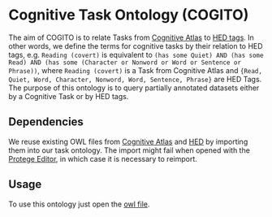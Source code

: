 # Cognitive Task Ontology (COGITO)
The aim of COGITO is to relate Tasks from [Cognitive Atlas](https://cognitiveatlas.org/) to [HED tags](https://www.hedtags.org/display_hed.html). In other words, we define the terms for cognitive tasks by their relation to HED tags, e.g. `Reading (covert)` is equivalent to `(has some Quiet) AND (has some Read) AND (has some (Character or Nonword or Word or Sentence or Phrase))`, where `Reading (covert)` is a Task from Cognitive Atlas and `{Read, Quiet, Word, Character, Nonword, Word, Sentence, Phrase}` are HED Tags. 
The purpose of this ontology is to query partially annotated datasets either by a Cognitive Task or by HED tags. 

## Dependencies
We reuse existing OWL files from [Cognitive Atlas](https://data.bioontology.org/ontologies/COGAT/submissions/7/download?apikey=8b5b7825-538d-40e0-9e9e-5ab9274a9aeb) and [HED](https://gitlab.com/api/v4/projects/45068833/jobs/artifacts/main/raw/HED8.2.0.owl?job=generate-owl) by importing them into our task ontology. The import might fail when opened with the [Protege Editor](https://protege.stanford.edu/), in which case it is necessary to reimport.

## Usage
To use this ontology just open the [owl file](connector-ontology-for-cogat-and-hed/connector_cogAt_HED.owl). 
